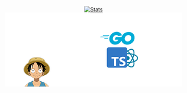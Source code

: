 <div align="center">
<a href="https://github.com/5rahim">
  <img align="center" src="http://github-readme-streak-stats.herokuapp.com?user=5rahim&theme=dark&fire=DD2727&background=1d1f21" width="480px" alt="Stats" />
</a>
  </div>
  <div align="center">
   <img align="center" src="https://github.com/5rahim/5rahim/blob/main/gh.png" width="480px" alt="Stats" />
</div>
